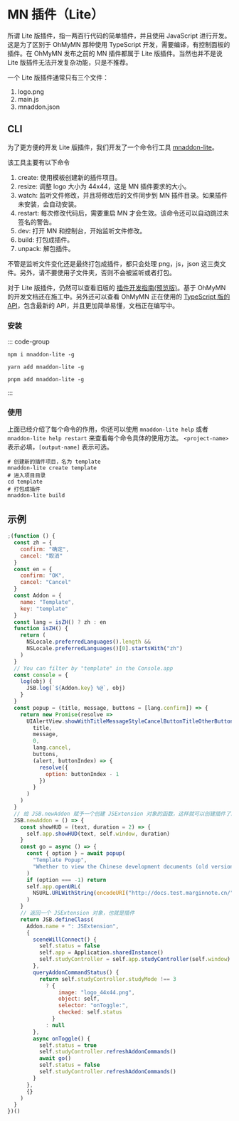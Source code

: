 # MN 插件（Lite）

所谓 Lite 版插件，指一两百行代码的简单插件，并且使用 JavaScript 进行开发。这是为了区别于 OhMyMN 那种使用 TypeScript 开发，需要编译，有控制面板的插件。在 OhMyMN 发布之前的 MN 插件都属于 Lite 版插件。当然也并不是说 Lite 版插件无法开发复杂功能，只是不推荐。

一个 Lite 版插件通常只有三个文件：
1. logo.png
2. main.js
3. mnaddon.json

## CLI
为了更方便的开发 Lite 版插件，我们开发了一个命令行工具 [mnaddon-lite](https://www.npmjs.com/package/mnaddon-lite)。

该工具主要有以下命令
1. create: 使用模板创建新的插件项目。
2. resize: 调整 logo 大小为 44x44，这是 MN 插件要求的大小。
3. watch: 监听文件修改，并且将修改后的文件同步到 MN 插件目录。如果插件未安装，会自动安装。
4. restart: 每次修改代码后，需要重启 MN 才会生效。该命令还可以自动跳过未签名的警告。
5. dev: 打开 MN 和控制台，开始监听文件修改。
6. build: 打包成插件。
6. unpack: 解包插件。

不管是监听文件变化还是最终打包成插件，都只会处理 png，js，json 这三类文件。另外，请不要使用子文件夹，否则不会被监听或者打包。

对于 Lite 版插件，仍然可以查看旧版的 [插件开发指南(预览版)](http://docs.test.marginnote.cn/)。基于 OhMyMN 的开发文档还在施工中。另外还可以查看 OhMyMN 正在使用的 [TypeScript 版的 API](https://github.com/marginnoteapp/marginnote-api)，包含最新的 API，并且更加简单易懂，文档正在编写中。


### 安装
::: code-group
```shell [npm]
npm i mnaddon-lite -g
```
```shell [yarn]
yarn add mnaddon-lite -g
```
```shell [pnpm]
pnpm add mnaddon-lite -g
```
:::

### 使用
上面已经介绍了每个命令的作用，你还可以使用 `mnaddon-lite help` 或者 `mnaddon-lite help restart` 来查看每个命令具体的使用方法。 `<project-name>` 表示必填，`[output-name]` 表示可选。

```shell
# 创建新的插件项目，名为 template
mnaddon-lite create template
# 进入项目目录
cd template
# 打包成插件
mnaddon-lite build
```

## 示例

```js
;(function () {
  const zh = {
    confirm: "确定",
    cancel: "取消"
  }
  const en = {
    confirm: "OK",
    cancel: "Cancel"
  }
  const Addon = {
    name: "Template",
    key: "template"
  }
  const lang = isZH() ? zh : en
  function isZH() {
    return (
      NSLocale.preferredLanguages().length &&
      NSLocale.preferredLanguages()[0].startsWith("zh")
    )
  }
  // You can filter by "template" in the Console.app
  const console = {
    log(obj) {
      JSB.log(`${Addon.key} %@`, obj)
    }
  }
  const popup = (title, message, buttons = [lang.confirm]) => {
    return new Promise(resolve =>
      UIAlertView.showWithTitleMessageStyleCancelButtonTitleOtherButtonTitlesTapBlock(
        title,
        message,
        0,
        lang.cancel,
        buttons,
        (alert, buttonIndex) => {
          resolve({
            option: buttonIndex - 1
          })
        }
      )
    )
  }
  // 给 JSB.newAddon 赋予一个创建 JSExtension 对象的函数，这样就可以创建插件了。
  JSB.newAddon = () => {
    const showHUD = (text, duration = 2) => {
      self.app.showHUD(text, self.window, duration)
    }
    const go = async () => {
      const { option } = await popup(
        "Template Popup",
        "Whether to view the Chinese development documents (old version, new version is not updated)?"
      )
      if (option === -1) return
      self.app.openURL(
        NSURL.URLWithString(encodeURI("http://docs.test.marginnote.cn/"))
      )
    }
    // 返回一个 JSExtension 对象，也就是插件
    return JSB.defineClass(
      Addon.name + ": JSExtension",
      {
        sceneWillConnect() {
          self.status = false
          self.app = Application.sharedInstance()
          self.studyController = self.app.studyController(self.window)
        },
        queryAddonCommandStatus() {
          return self.studyController.studyMode !== 3
            ? {
                image: "logo_44x44.png",
                object: self,
                selector: "onToggle:",
                checked: self.status
              }
            : null
        },
        async onToggle() {
          self.status = true
          self.studyController.refreshAddonCommands()
          await go()
          self.status = false
          self.studyController.refreshAddonCommands()
        }
      },
      {}
    )
  }
})()
```